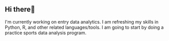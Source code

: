 ## Hi there👋
I'm currently working on entry data analytics.
I am refreshing my skills in Python, R, and other related languages/tools.
I am going to start by doing a practice sports data analysis program.

<!--
**davidsprojects-42/davidsprojects-42** is a ✨ _special_ ✨ repository because its `README.md` (this file) appears on your GitHub profile.

Here are some ideas to get you started:

- 🔭 I’m currently working on ...
- 🌱 I’m currently learning ...
- 👯 I’m looking to collaborate on ...
- 🤔 I’m looking for help with ...
- 💬 Ask me about ...
- 📫 How to reach me: ...
- 😄 Pronouns: ...
- ⚡ Fun fact: ...
-->
